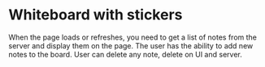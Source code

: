 # Whiteboard with stickers

When the page loads or refreshes, you need to get a list of notes from the server and display them on the page.
The user has the ability to add new notes to the board.
User can delete any note, delete on UI and server.